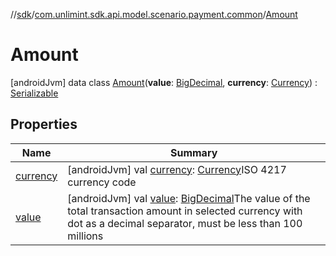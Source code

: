 //[sdk](../../../index.md)/[com.unlimint.sdk.api.model.scenario.payment.common](../index.md)/[Amount](index.md)



# Amount  
 [androidJvm] data class [Amount](index.md)(**value**: [BigDecimal](https://developer.android.com/reference/kotlin/java/math/BigDecimal.html), **currency**: [Currency](https://developer.android.com/reference/kotlin/java/util/Currency.html)) : [Serializable](https://developer.android.com/reference/kotlin/java/io/Serializable.html)   


## Properties  
  
|  Name |  Summary | 
|---|---|
| <a name="com.unlimint.sdk.api.model.scenario.payment.common/Amount/currency/#/PointingToDeclaration/"></a>[currency](currency.md)| <a name="com.unlimint.sdk.api.model.scenario.payment.common/Amount/currency/#/PointingToDeclaration/"></a> [androidJvm] val [currency](currency.md): [Currency](https://developer.android.com/reference/kotlin/java/util/Currency.html)ISO 4217 currency code   <br>|
| <a name="com.unlimint.sdk.api.model.scenario.payment.common/Amount/value/#/PointingToDeclaration/"></a>[value](value.md)| <a name="com.unlimint.sdk.api.model.scenario.payment.common/Amount/value/#/PointingToDeclaration/"></a> [androidJvm] val [value](value.md): [BigDecimal](https://developer.android.com/reference/kotlin/java/math/BigDecimal.html)The value of the total transaction amount in selected currency with dot as a decimal separator, must be less than 100 millions   <br>|

